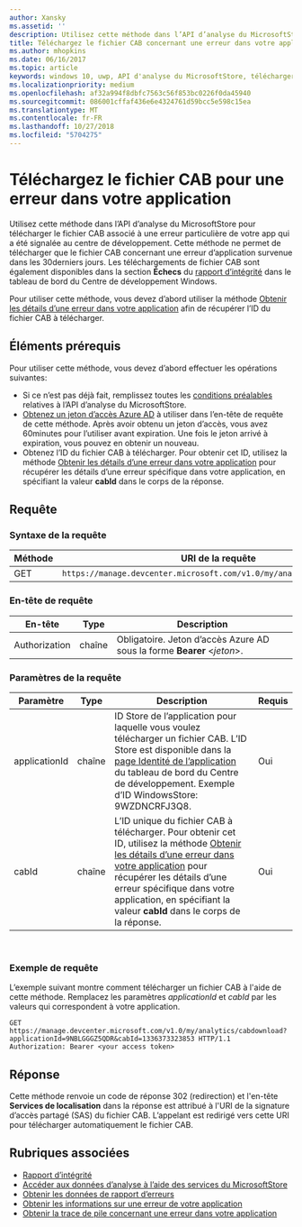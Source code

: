 ```yaml
---
author: Xansky
ms.assetid: ''
description: Utilisez cette méthode dans l’API d’analyse du MicrosoftStore pour télécharger le fichier CAB en cas d'erreur dans votre app.
title: Téléchargez le fichier CAB concernant une erreur dans votre application
ms.author: mhopkins
ms.date: 06/16/2017
ms.topic: article
keywords: windows 10, uwp, API d'analyse du MicrosoftStore, télécharger le fichier CAB
ms.localizationpriority: medium
ms.openlocfilehash: af32a994f8dbfc7563c56f853bc0226f0da45940
ms.sourcegitcommit: 086001cffaf436e6e4324761d59bcc5e598c15ea
ms.translationtype: MT
ms.contentlocale: fr-FR
ms.lasthandoff: 10/27/2018
ms.locfileid: "5704275"
---
```

# <a name="download-the-cab-file-for-an-error-in-your-app"></a>Téléchargez le fichier CAB pour une erreur dans votre application

Utilisez cette méthode dans l’API d’analyse du MicrosoftStore pour télécharger le fichier CAB associé à une erreur particulière de votre app qui a été signalée au centre de développement. Cette méthode ne permet de télécharger que le fichier CAB concernant une erreur d’application survenue dans les 30derniers jours. Les téléchargements de fichier CAB sont également disponibles dans la section **Échecs** du [rapport d’intégrité](../publish/health-report.md) dans le tableau de bord du Centre de développement Windows.

Pour utiliser cette méthode, vous devez d’abord utiliser la méthode [Obtenir les détails d’une erreur dans votre application](get-details-for-an-error-in-your-app.md) afin de récupérer l’ID du fichier CAB à télécharger.

## <a name="prerequisites"></a>Éléments prérequis


Pour utiliser cette méthode, vous devez d’abord effectuer les opérations suivantes:

* Si ce n’est pas déjà fait, remplissez toutes les [conditions préalables](access-analytics-data-using-windows-store-services.md#prerequisites) relatives à l’API d’analyse du MicrosoftStore.
* [Obtenez un jeton d’accès Azure AD](access-analytics-data-using-windows-store-services.md#obtain-an-azure-ad-access-token) à utiliser dans l’en-tête de requête de cette méthode. Après avoir obtenu un jeton d’accès, vous avez 60minutes pour l’utiliser avant expiration. Une fois le jeton arrivé à expiration, vous pouvez en obtenir un nouveau.
* Obtenez l’ID du fichier CAB à télécharger. Pour obtenir cet ID, utilisez la méthode [Obtenir les détails d’une erreur dans votre application](get-details-for-an-error-in-your-app.md) pour récupérer les détails d’une erreur spécifique dans votre application, en spécifiant la valeur **cabId** dans le corps de la réponse.

## <a name="request"></a>Requête


### <a name="request-syntax"></a>Syntaxe de la requête

| Méthode | URI de la requête                                                          |
|--------|----------------------------------------------------------------------|
| GET    | ```https://manage.devcenter.microsoft.com/v1.0/my/analytics/cabdownload``` |


### <a name="request-header"></a>En-tête de requête

| En-tête        | Type   | Description                                                                 |
|---------------|--------|-----------------------------------------------------------------------------|
| Authorization | chaîne | Obligatoire. Jeton d’accès Azure AD sous la forme **Bearer** &lt;*jeton*&gt;. |


### <a name="request-parameters"></a>Paramètres de la requête

| Paramètre        | Type   |  Description      |  Requis  |
|---------------|--------|---------------|------|
| applicationId | chaîne | ID Store de l’application pour laquelle vous voulez télécharger un fichier CAB. L’ID Store est disponible dans la [page Identité de l’application](../publish/view-app-identity-details.md) du tableau de bord du Centre de développement. Exemple d’ID WindowsStore: 9WZDNCRFJ3Q8. |  Oui  |
| cabId | chaîne | L’ID unique du fichier CAB à télécharger. Pour obtenir cet ID, utilisez la méthode [Obtenir les détails d’une erreur dans votre application](get-details-for-an-error-in-your-app.md) pour récupérer les détails d’une erreur spécifique dans votre application, en spécifiant la valeur **cabId** dans le corps de la réponse. |  Oui  |

 
### <a name="request-example"></a>Exemple de requête

L’exemple suivant montre comment télécharger un fichier CAB à l'aide de cette méthode. Remplacez les paramètres *applicationId* et *cabId* par les valeurs qui correspondent à votre application.

```syntax
GET https://manage.devcenter.microsoft.com/v1.0/my/analytics/cabdownload?applicationId=9NBLGGGZ5QDR&cabId=1336373323853 HTTP/1.1
Authorization: Bearer <your access token>
```

## <a name="response"></a>Réponse

Cette méthode renvoie un code de réponse 302 (redirection) et l'en-tête **Services de localisation** dans la réponse est attribué à l'URI de la signature d’accès partagé (SAS) du fichier CAB. L’appelant est redirigé vers cette URI pour télécharger automatiquement le fichier CAB.

## <a name="related-topics"></a>Rubriques associées

* [Rapport d’intégrité](../publish/health-report.md)
* [Accéder aux données d’analyse à l’aide des services du MicrosoftStore](access-analytics-data-using-windows-store-services.md)
* [Obtenir les données de rapport d’erreurs](get-error-reporting-data.md)
* [Obtenir les informations sur une erreur de votre application](get-details-for-an-error-in-your-app.md)
* [Obtenir la trace de pile concernant une erreur dans votre application](get-the-stack-trace-for-an-error-in-your-app.md)
